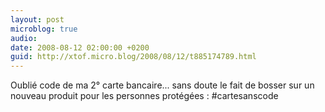 ```yaml
---
layout: post
microblog: true
audio: 
date: 2008-08-12 02:00:00 +0200
guid: http://xtof.micro.blog/2008/08/12/t885174789.html
---
```

Oublié code de ma 2° carte bancaire... sans doute le fait de bosser sur un nouveau produit pour les personnes protégées : #cartesanscode
